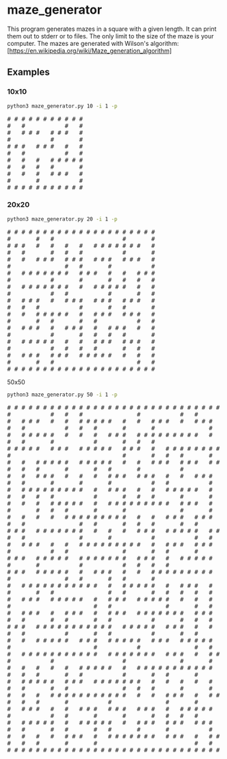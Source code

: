 # maze_generator
This program generates mazes in a square with a given length. It can print them out to stderr or to files.
The only limit to the size of the maze is your computer.
The mazes are generated with Wilson's algorithm: [https://en.wikipedia.org/wiki/Maze_generation_algorithm]

## Examples
### 10x10
```bash
python3 maze_generator.py 10 -i 1 -p
```
<pre>
# # # # # # # # # # #
#   #           #   # 
#   # # #   # # #   # 
#           #       # 
# # #   # # #   #   # 
#   #           #   # 
#   #   #   # # # # # 
#   #   #   #       # 
#   #   #   # # #   # 
#       #           # 
# # # # # # # # # # # 
</pre>

### 20x20
```bash
python3 maze_generator.py 20 -i 1 -p
```
<pre>
# # # # # # # # # # # # # # # # # # # # # 
#       #   #                   #       # 
# # #   #   #   #   #   # # # # # # #   # 
#   #       #   #   #           #       # 
#   #   # # #   # # #   # # #   # # #   # 
#               #   #       #           # 
#   # # # # # # #   # # #   #   #   # # # 
#           #       #       #   #   #   # 
#   # # # # # # #   #   # # # # #   #   # 
#           #   #           #       #   # 
#   # # #   #   # # #   # # #   # # #   # 
#   #   #           #       #   #       # 
#   #   # # # # #   #   # # #   # # #   # 
#       #   #       #   #           #   # 
#   # # #   #   # # #   #   # # #   #   # 
#           #       #   #   #   #       # 
#   # # # # #   #   #   # # #   # # #   # 
#           #   #   #   #       #   #   # 
#   # # #   # # #   # # # # #   #   #   # 
#       #   #                       #   # 
# # # # # # # # # # # # # # # # # # # # #
</pre>

50x50
```bash
python3 maze_generator.py 50 -i 1 -p
```
<pre>
# # # # # # # # # # # # # # # # # # # # # # # # # # # # # # # # # # # # # # # # # # # # # # # # # # # 
#           #   #   #               #           #   #           #                   #               # 
#   # # #   #   #   # # # # #   #   #   # # #   #   # # #   # # #   # # #   # # #   # # # # #   #   # 
#   #           #   #   #       #       #               #               #       #   #           #   # 
#   # # # # #   #   #   #   # # #   # # # # # # # # #   #   #   # # #   #   #   #   #   # # # # #   # 
#   #       #           #       #   #   #                   #   #   #   #   #   #   #   #           # 
# # # # #   # # #   # # # # #   # # #   #   # # # # # # # # #   #   # # #   #   # # #   # # # # #   # 
#                               #       #   #   #       #       #       #   #           #   #   #   # 
#   #   # # # # #   # # # # #   #   #   # # #   # # #   # # # # #   #   #   # # # # # # #   #   #   # 
#   #   #       #       #   #       #           #           #   #   #               #   #   #       # 
#   #   # # #   #   #   #   # # #   # # #   #   #   # # #   #   # # # # # # # # #   #   #   # # #   # 
#   #       #       #       #           #   #           #   #   #       #   #               #       # 
#   # # # # # # # # #   #   # # #   #   #   # # # # #   #   #   #   #   #   #   #   #   # # # # # # # 
#   #   #   #           #       #   #   #       #       #           #   #       #   #       #       # 
#   #   #   # # # # #   #   # # # # # # # # #   # # #   #   # # #   #   #   # # # # #   #   #   #   # 
#       #   #   #       #       #               #       #       #   #   #   #       #   #   #   #   # 
#   #   #   #   # # # # # # # # #   #   #   # # #   # # #   # # #   #   # # # # #   # # #   #   #   # 
#   #               #   #       #   #   #       #   #       #       #   #   #                   #   # 
# # #   # # # # # # #   #   #   #   # # #   # # # # #   # # # # # # #   #   # # #   # # # # # # # # # 
#   #               #       #           #           #   #   #       #       #       #               # 
#   # # #   #   #   # # # # # # # # #   #   # # #   # # #   # # #   # # # # #   # # # # #   #   #   # 
#           #   #               #       #   #       #       #               #   #       #   #   #   # 
# # #   # # # # #   # # # # # # #   # # #   #   # # # # #   # # # # #   #   # # #   # # #   # # # # # 
#       #           #           #   #   #   #                   #       #   #   #   #           #   # 
# # #   # # # # #   #   # # #   #   #   # # # # # # # # #   # # #   #   #   #   #   #   #   #   #   # 
#               #   #       #   #       #                       #   #   #   #   #       #   #   #   # 
#   # # # # # # # # # # #   #   # # # # #   #   # # #   #   # # #   #   # # #   # # #   # # #   #   # 
#       #   #               #   #       #   #   #   #   #   #       #       #               #       # 
#   # # #   # # # # #   #   # # #   # # # # #   #   #   #   #   # # #   # # # # #   # # #   #   #   # 
#                       #   #               #       #   #   #   #       #           #       #   #   # 
#   # # #   #   # # #   #   # # #   # # # # # # #   # # #   #   # # #   #   # # #   # # # # #   #   # 
#   #       #   #       #   #           #       #   #   #           #       #           #   #   #   # 
# # #   # # # # # # # # # # #   # # # # #   # # #   #   #   # # # # #   #   # # #   #   #   #   #   # 
#   #           #       #   #           #       #   #           #       #   #   #   #   #   #   #   # 
#   #   # # # # #   # # #   # # # # #   # # #   # # # # #   # # # # #   # # #   #   # # #   # # # # # 
#                       #           #               #   #       #           #               #       # 
#   # # # # # # # # # # #   # # # # # # #   # # #   #   # # # # #   #   # # # # #   #   # # #   # # # 
#           #                   #               #       #   #       #   #           #   #           # 
#   #   #   #   #   # # # # #   #   # # # # # # # # # # #   # # # # #   #   #   # # #   # # #   #   # 
#   #   #       #   #           #       #   #       #       #   #       #   #   #   #   #       #   # 
#   # # # # #   # # #   # # # # # # #   #   #   #   #   #   #   # # # # #   # # #   # # # # #   # # # 
#   #       #   #               #   #   #       #       #       #       #       #   #           #   # 
#   #   #   # # # # # # # # # # #   #   #   # # #   #   # # #   #   #   #   #   #   # # # # #   #   # 
#   #   #       #           #               #       #       #       #       #           #   #       # 
#   # # #   #   #   # # #   # # #   # # #   #   # # # # #   # # # # # # # # # # #   # # #   #   # # # 
#           #   #       #       #       #   #   #   #       #           #       #                   # 
#   # # # # #   #   # # # # #   #   # # #   # # #   # # #   # # # # #   #   # # # # # # # # # # #   # 
#   #       #   #       #   #       #       #           #   #                   #                   # 
#   #   #   #   # # #   #   # # # # # # #   # # #   #   # # #   # # # # # # #   # # # # #   # # # # # 
#   #   #       #       #                           #   #               #                           # 
# # # # # # # # # # # # # # # # # # # # # # # # # # # # # # # # # # # # # # # # # # # # # # # # # # # 
</pre>
